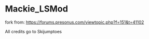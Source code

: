 # Mackie_LSMod
fork from: https://forums.presonus.com/viewtopic.php?f=151&t=41102

All credits go to Skijumptoes
